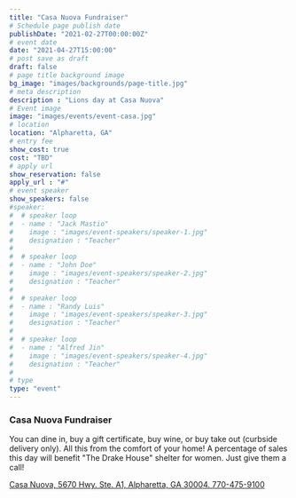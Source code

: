 ```yaml
---
title: "Casa Nuova Fundraiser"
# Schedule page publish date
publishDate: "2021-02-27T00:00:00Z"
# event date
date: "2021-04-27T15:00:00"
# post save as draft
draft: false
# page title background image
bg_image: "images/backgrounds/page-title.jpg"
# meta description
description : "Lions day at Casa Nuova"
# Event image
image: "images/events/event-casa.jpg"
# location
location: "Alpharetta, GA"
# entry fee
show_cost: true
cost: "TBD"
# apply url
show_reservation: false
apply_url : "#"
# event speaker
show_speakers: false
#speaker:
#  # speaker loop
#  - name : "Jack Mastio"
#    image : "images/event-speakers/speaker-1.jpg"
#    designation : "Teacher"
#
#  # speaker loop
#  - name : "John Doe"
#    image : "images/event-speakers/speaker-2.jpg"
#    designation : "Teacher"
#
#  # speaker loop
#  - name : "Randy Luis"
#    image : "images/event-speakers/speaker-3.jpg"
#    designation : "Teacher"
#
#  # speaker loop
#  - name : "Alfred Jin"
#    image : "images/event-speakers/speaker-4.jpg"
#    designation : "Teacher"
#
# type
type: "event"
---
```


### Casa Nuova Fundraiser

You can dine in, buy a gift certificate, buy wine, or buy take out (curbside delivery only).
All this from the comfort of your home! A percentage of sales this day will benefit "The Drake House" shelter for women.
Just give them a call!

[Casa Nuova, 5670 Hwy. Ste. A1, Alpharetta, GA 30004.  770-475-9100](https://casanuovarestaurant.com/)